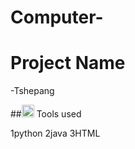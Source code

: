 # Computer-

# Project Name

-Tshepang

##<img width="20" height="20" alt="image" src="https://github.com/user-attachments/assets/522f5373-240c-40f9-814c-3d1b9919f688" /> Tools used

1python
2java
3HTML
